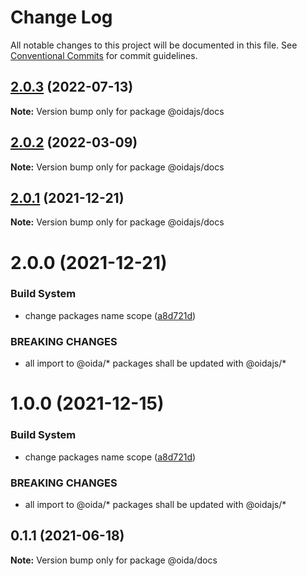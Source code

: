 # Change Log

All notable changes to this project will be documented in this file.
See [Conventional Commits](https://conventionalcommits.org) for commit guidelines.

## [2.0.3](https://gitlab.dev.eoss-cloud.it/frontend/oida/compare/@oidajs/docs@2.0.2...@oidajs/docs@2.0.3) (2022-07-13)

**Note:** Version bump only for package @oidajs/docs





## [2.0.2](https://gitlab.dev.eoss-cloud.it/frontend/oida/compare/@oidajs/docs@2.0.1...@oidajs/docs@2.0.2) (2022-03-09)

**Note:** Version bump only for package @oidajs/docs





## [2.0.1](https://gitlab.dev.eoss-cloud.it/frontend/oida/compare/@oidajs/docs@2.0.0...@oidajs/docs@2.0.1) (2021-12-21)

**Note:** Version bump only for package @oidajs/docs






# 2.0.0 (2021-12-21)


### Build System

* change packages name scope ([a8d721d](https://gitlab.dev.eoss-cloud.it/frontend/oida/commit/a8d721db395a8a9f9c52808c5318c392096cc2a3))


### BREAKING CHANGES

* all import to @oida/\* packages shall be updated with @oidajs/\*





# 1.0.0 (2021-12-15)


### Build System

* change packages name scope ([a8d721d](https://gitlab.dev.eoss-cloud.it/frontend/oida/commit/a8d721db395a8a9f9c52808c5318c392096cc2a3))


### BREAKING CHANGES

* all import to @oida/\* packages shall be updated with @oidajs/\*





## 0.1.1 (2021-06-18)

**Note:** Version bump only for package @oida/docs
